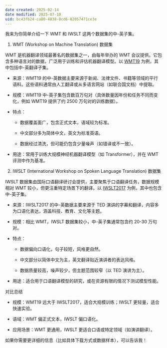 ```yaml
---
date created: 2025-02-14
date modified: 2025-07-10
uid: bc43fb24-ca80-4838-8cd6-82057471ce3e
---
```


我来为你简单介绍一下 WMT 和 IWSLT 这两个数据集的中-英子集。

1. WMT (Workshop on Machine Translation) 数据集

WMT 是机器翻译领域最著名的数据集之一，由每年举办的 WMT 会议提供。它包含多种语言对的数据，广泛用于训练和评估机器翻译模型。以 [WMT19](https://huggingface.co/datasets/wmt19) 为例，其中包括中-英翻译子集。

- 来源：WMT19 的中-英数据主要来源于新闻、法律文件、书籍等领域的平行语料。这些语料通常由人工翻译或从多语言网站（如联合国文档）中提取。
    
- 规模：WMT19 中-英子集包含数百万句对（具体数量因年份和任务不同而变化，例如 WMT19 提供了约 2500 万句对的训练数据）。
    
- 特点：
    
    - 数据覆盖面广，包含正式文本，语域较为标准。
        
    - 中文部分多为简体中文，英文为标准英语。
        
    - 数据经过清洗，但可能仍包含少量噪声（如错译或不一致）。
        
- 用途：常用于训练大规模神经机器翻译模型（如 Transformer），并在 WMT 评测中作为基准。
    

2. IWSLT (International Workshop on Spoken Language Translation) 数据集

IWSLT 数据集由国际口语翻译研讨会提供，主要聚焦于口语翻译任务，数据规模相对 WMT 较小，但更注重特定场景下的翻译。以 [IWSLT2017](https://huggingface.co/datasets/iwslt2017) 为例，其中也包含中-英子集。

- 来源：IWSLT2017 的中-英数据主要来源于 TED 演讲的字幕和翻译，内容多为口语化表达，涵盖科技、教育、文化等主题。
    
- 规模：相比 WMT，IWSLT 数据集较小，中-英子集通常包含约 20-30 万句对。
    
- 特点：
    
    - 数据偏向口语化，句子较短，风格更自然。
        
    - 中文部分以简体中文为主，英文翻译贴近演讲者的表达风格。
        
    - 数据质量较高，噪声较少，但主题范围较窄（以 TED 演讲为主）。
        
- 用途：适合用于口语翻译模型的研究，或在资源有限的情况下测试模型性能。
    

对比总结

- 规模：WMT19 远大于 IWSLT2017，适合大规模训练；IWSLT 更轻量，适合快速实验。
    
- 语域：WMT 偏正式文本，IWSLT 偏口语化。
    
- 应用场景：WMT 更通用，IWSLT 更适合口语或特定领域（如演讲翻译）。
    

如果你需要更详细的信息（比如具体下载方式或数据样本），可以告诉我！
